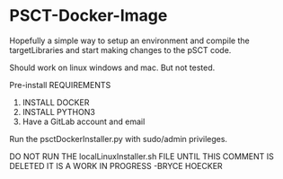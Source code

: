 # PSCT-Docker-Image
Hopefully a simple way to setup an environment and compile the targetLibraries and start making changes to the pSCT code.

Should work on linux windows and mac. But not tested.  

Pre-install REQUIREMENTS
1. INSTALL DOCKER
2. INSTALL PYTHON3
3. Have a GitLab account and email

Run the psctDockerInstaller.py with sudo/admin privileges.


DO NOT RUN THE localLinuxInstaller.sh FILE UNTIL THIS COMMENT IS DELETED IT IS A WORK IN PROGRESS -BRYCE HOECKER



